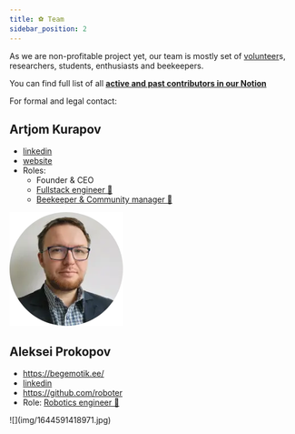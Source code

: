 ```yaml
---
title: ⚽️ Team
sidebar_position: 2
---
```


As we are non-profitable project yet, our team is mostly set of [volunteer](../../volunteer.md)s, researchers, students, enthusiasts and beekeepers.

You can find full list of all [**active and past contributors in our Notion**](https://gratheon.notion.site/Team-5ff38d33b8a2448ca02ffc26aed09278)

For formal and legal contact:
## Artjom Kurapov
- [linkedin](https://www.linkedin.com/in/kurapov/)
- [website](https://kurapov.ee)
- Roles:
	- Founder & CEO
	- [Fullstack engineer 📱](Roles/Fullstack%20engineer%20📱.md)
	- [Beekeeper & Community manager 🐝](Roles/Beekeeper%20&%20Community%20manager%20🐝.md) 

![](img/artjom.webp)






## Aleksei Prokopov
- https://begemotik.ee/
- [linkedin](https://www.linkedin.com/in/roboter/)
- https://github.com/roboter
- Role: [Robotics engineer 🦾](Roles/Robotics%20engineer%20🦾.md)

<div style={{borderRadius:100, width:200, height:200, overflow:'hidden'}}>
![](img/1644591418971.jpg)
</div>

